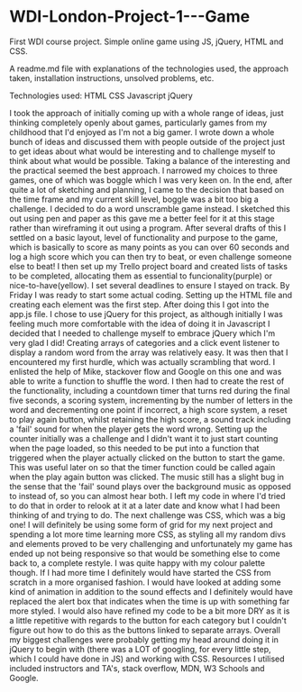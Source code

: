 # WDI-London-Project-1---Game
First WDI course project. Simple online game using JS, jQuery, HTML and CSS.


A readme.md file with explanations of the technologies used, the approach taken, installation instructions, unsolved problems, etc.

Technologies used:
HTML
CSS
Javascript
jQuery

I took the approach of initially coming up with a whole range of ideas, just thinking completely openly about games, particularly games from my childhood that I'd enjoyed as I'm not a big gamer. I wrote down a whole bunch of ideas and discussed them with people outside of the project just to get ideas about what would be interesting and to challenge myself to think about what would be possible. Taking a balance of the interesting and the practical seemed the best approach. I narrowed my choices to three games, one of which was boggle which I was very keen on. In the end, after quite a lot of sketching and planning, I came to the decision that based on the time frame and my current skill level, boggle was a bit too big a challenge. I decided to do a word unscramble game instead. I sketched this out using pen and paper as this gave me a better feel for it at this stage rather than wireframing it out using a program. After several drafts of this I settled on a basic layout, level of functionality and purpose to the game, which is basically to score as many points as you can over 60 seconds and log a high score which you can then try to beat, or even challenge someone else to beat!
I then set up my Trello project board and created lists of tasks to be completed, allocating them as essential to funcionality(purple) or nice-to-have(yellow). I set several deadlines to ensure I stayed on track. 
By Friday I was ready to start some actual coding. Setting up the HTML file and creating each element was the first step. After doing this I got into the app.js file. I chose to use jQuery for this project, as although initially I was feeling much more comfortable with the idea of doing it in Javascript I decided that I needed to challenge myself to embrace jQuery which I'm very glad I did!
Creating arrays of categories and a click event listener to display a random word from the array was relatively easy. It was then that I encountered my first hurdle, which was actually scrambling that word. I enlisted the help of Mike, stackover flow and Google on this one and was able to write a function to shuffle the word. 
I then had to create the rest of the functionality, including a countdown timer that turns red during the final five seconds, a scoring system, incrementing by the number of letters in the word and decrementing one point if incorrect, a high score system, a reset to play again button, whilst retaining the high score, a sound track including a 'fail' sound for when the player gets the word wrong.
Setting up the counter initially was a challenge and I didn't want it to just start counting when the page loaded, so this needed to be put into a function that triggered when the player actually clicked on the button to start the game. This was useful later on so that the timer function could be called again when the play again button was clicked. 
The music still has a slight bug in the sense that the 'fail' sound plays over the background music as opposed to instead of, so you can almost hear both. I left my code in where I'd tried to do that in order to relook at it at a later date and know what I had been thinking of and trying to do. 
The next challenge was CSS, which was a big one! I will definitely be using some form of grid for my next project and spending a lot more time learning more CSS, as styling all my random divs and elements proved to be very challenging and unfortunately my game has ended up not being responsive so that would be something else to come back to, a complete restyle. I was quite happy with my colour palette though. 
If I had more time I definitely would have started the CSS from scratch in a more organised fashion. I would have looked at adding some kind of animation in addition to the sound effects and I definitely would have replaced the alert box that indicates when the time is up with something far more styled. I would also have refined my code to be a bit more DRY as it is a little repetitive with regards to the button for each category but I couldn't figure out how to do this as the buttons linked to separate arrays.
Overall my biggest challenges were probably getting my head around doing it in jQuery to begin with (there was a LOT of googling, for every little step, which I could have done in JS) and working with CSS.
Resources I utilised included instructors and TA's, stack overflow, MDN, W3 Schools and Google.




